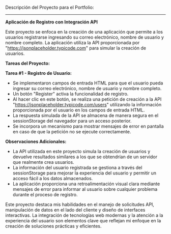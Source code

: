 Descripción del Proyecto para el Portfolio:

---

**Aplicación de Registro con Integración API**

Este proyecto se enfoca en la creación de una aplicación que permite a los usuarios registrarse ingresando su correo electrónico, nombre de usuario y nombre completo. La aplicación utiliza la API proporcionada por "https://jsonplaceholder.typicode.com" para simular la creación de usuarios.

**Tareas del Proyecto:**

**Tarea #1 - Registro de Usuario:**
- Se implementaron campos de entrada HTML para que el usuario pueda ingresar su correo electrónico, nombre de usuario y nombre completo.
- Un botón "Register" activa la funcionalidad de registro.
- Al hacer clic en este botón, se realiza una petición de creación a la API "https://jsonplaceholder.typicode.com/users" utilizando la información proporcionada por el usuario en los campos de entrada HTML.
- La respuesta simulada de la API se almacena de manera segura en el sessionStorage del navegador para un acceso posterior.
- Se incorpora un mecanismo para mostrar mensajes de error en pantalla en caso de que la petición no se ejecute correctamente.

**Observaciones Adicionales:**
- La API utilizada en este proyecto simula la creación de usuarios y devuelve resultados similares a los que se obtendrían de un servidor que realmente crea usuarios.
- La información del usuario registrada se gestiona a través del sessionStorage para mejorar la experiencia del usuario y permitir un acceso fácil a los datos almacenados.
- La aplicación proporciona una retroalimentación visual clara mediante mensajes de error para informar al usuario sobre cualquier problema durante el proceso de registro.

Este proyecto destaca mis habilidades en el manejo de solicitudes API, manipulación de datos en el lado del cliente y diseño de interfaces interactivas. La integración de tecnologías web modernas y la atención a la experiencia del usuario son elementos clave que reflejan mi enfoque en la creación de soluciones prácticas y eficientes.
